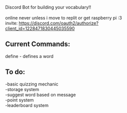 Discord Bot for building your vocabulary!!<br><br>online never unless i move to replit or get raspberry pi :3<br>
invite: https://discord.com/oauth2/authorize?client_id=1228471830445035590

Current Commands:
-
define - defines a word

To do:
-
\-basic quizzing mechanic<br>
\-storage system<br>
\-suggest word based on message<br>
\-point system<br>
\-leaderboard system

